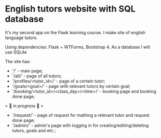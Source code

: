 # English tutors website with SQL database

It's my second app on the Flask learning course. I make site of english language tutors.

Using dependencies: Flask + WTForms, Bootstrap 4. As a database I will use SQLite

The site has:
* '/' - main page;
* '/all/' - page of all tutors;
* '/profiles/<tutor_id>/' - page of a certain tutor;
* '/goals/\<goal>/' - page with relevant tutors by certain goal;
* '/booking/<tutor_id>/<class_day>/\<time>/' - booking page and booking done page;

< 🔻 *in progress* 🔻 >
* '/request/' - page of request for mathing a relevant tutor and request done page;
* '/admin/' - admin's page with logging in for creating/editing/deleting tutors, goals and etc.;
